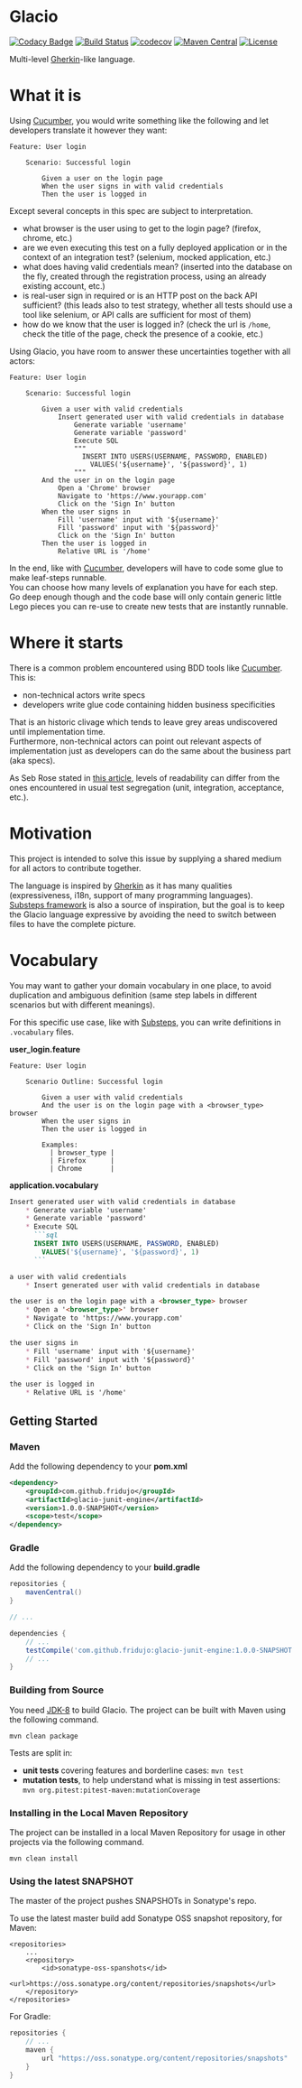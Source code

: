 # Glacio
[![Codacy Badge](https://api.codacy.com/project/badge/Grade/c0142d637ee44a86a201c5caba95a8d9)](https://www.codacy.com/app/ledoyen/glacio?utm_source=github.com&amp;utm_medium=referral&amp;utm_content=fridujo/glacio&amp;utm_campaign=Badge_Grade)
[![Build Status](https://travis-ci.com/fridujo/glacio.svg?branch=master)](https://travis-ci.com/fridujo/glacio)
[![codecov](https://codecov.io/gh/fridujo/glacio/branch/master/graph/badge.svg)](https://codecov.io/gh/fridujo/glacio)
[![Maven Central](https://img.shields.io/maven-central/v/com.github.fridujo/glacio.svg)](https://search.maven.org/#search|ga|1|a:"glacio")
[![License](https://img.shields.io/github/license/fridujo/spring-automocker.svg)](https://opensource.org/licenses/Apache-2.0)

Multi-level [Gherkin](https://docs.cucumber.io/gherkin/reference/)-like language.

# What it is

Using [Cucumber](https://docs.cucumber.io/), you would write something like the following and let developers translate it however they want:
```gherkin
Feature: User login

    Scenario: Successful login

        Given a user on the login page
        When the user signs in with valid credentials
        Then the user is logged in
```

Except several concepts in this spec are subject to interpretation.
 * what browser is the user using to get to the login page? (firefox, chrome, etc.)
 * are we even executing this test on a fully deployed application or in the context of an integration test? (selenium, mocked application, etc.)
 * what does having valid credentials mean? (inserted into the database on the fly, created through the registration process, using an already existing account, etc.)
 * is real-user sign in required or is an HTTP post on the back API sufficient? (this leads also to test strategy, whether all tests should use a tool like selenium, or API calls are sufficient for most of them)
 * how do we know that the user is logged in? (check the url is `/home`, check the title of the page, check the presence of a cookie, etc.)

Using Glacio, you have room to answer these uncertainties together with all actors:
```glacio
Feature: User login

    Scenario: Successful login

        Given a user with valid credentials
            Insert generated user with valid credentials in database
                Generate variable 'username'
                Generate variable 'password'
                Execute SQL
                """
                  INSERT INTO USERS(USERNAME, PASSWORD, ENABLED)
                    VALUES('${username}', '${password}', 1)
                """
        And the user in on the login page
            Open a 'Chrome' browser
            Navigate to 'https://www.yourapp.com'
            Click on the 'Sign In' button
        When the user signs in
            Fill 'username' input with '${username}'
            Fill 'password' input with '${password}'
            Click on the 'Sign In' button
        Then the user is logged in
            Relative URL is '/home'
```

In the end, like with [Cucumber](https://docs.cucumber.io/), developers will have to code some glue to make leaf-steps runnable.  
You can choose how many levels of explanation you have for each step.  
Go deep enough though and the code base will only contain generic little Lego pieces you can re-use to create new tests that are instantly runnable.

# Where it starts
There is a common problem encountered using BDD tools like [Cucumber](https://docs.cucumber.io/).  
This is:
 * non-technical actors write specs
 * developers write glue code containing hidden business specificities

That is an historic clivage which tends to leave grey areas undiscovered until implementation time.  
Furthermore, non-technical actors can point out relevant aspects of implementation just as developers can do the same about the business part (aka specs).

As Seb Rose stated in [this article](http://claysnow.co.uk/the-testing-iceberg/), levels of readability can differ from the ones encountered in usual test segregation (unit, integration, acceptance, etc.).

# Motivation
This project is intended to solve this issue by supplying a shared medium for all actors to contribute together.  

The language is inspired by [Gherkin](https://docs.cucumber.io/gherkin/reference/) as it has many qualities (expressiveness, i18n, support of many programming languages).  
[Substeps framework](http://substeps.github.io/introduction/overview/) is also a source of inspiration, but the goal is to keep the Glacio language expressive by avoiding the need to switch between files to have the complete picture.

# Vocabulary

You may want to gather your domain vocabulary in one place, to avoid duplication and ambiguous definition (same step labels in different scenarios but with different meanings).

For this specific use case, like with [Substeps](http://substeps.github.io/introduction/overview/), you can write definitions in `.vocabulary` files.

**user_login.feature**
```glacio
Feature: User login

    Scenario Outline: Successful login

        Given a user with valid credentials
        And the user is on the login page with a <browser_type> browser
        When the user signs in
        Then the user is logged in

        Examples:
          | browser_type |
          | Firefox      |
          | Chrome       |
```

**application.vocabulary**
```markdown
Insert generated user with valid credentials in database
    * Generate variable 'username'
    * Generate variable 'password'
    * Execute SQL
      ```sql
      INSERT INTO USERS(USERNAME, PASSWORD, ENABLED)
        VALUES('${username}', '${password}', 1)
      ```

a user with valid credentials
    * Insert generated user with valid credentials in database

the user is on the login page with a <browser_type> browser
    * Open a '<browser_type>' browser
    * Navigate to 'https://www.yourapp.com'
    * Click on the 'Sign In' button

the user signs in
    * Fill 'username' input with '${username}'
    * Fill 'password' input with '${password}'
    * Click on the 'Sign In' button

the user is logged in
    * Relative URL is '/home'
```


## Getting Started

### Maven
Add the following dependency to your **pom.xml**
```xml
<dependency>
    <groupId>com.github.fridujo</groupId>
    <artifactId>glacio-junit-engine</artifactId>
    <version>1.0.0-SNAPSHOT</version>
    <scope>test</scope>
</dependency>
```

### Gradle
Add the following dependency to your **build.gradle**
```groovy
repositories {
	mavenCentral()
}

// ...

dependencies {
	// ...
	testCompile('com.github.fridujo:glacio-junit-engine:1.0.0-SNAPSHOT')
	// ...
}
```

### Building from Source

You need [JDK-8](http://jdk.java.net/8/) to build Glacio. The project can be built with Maven using the following command.
```
mvn clean package
```

Tests are split in:

* **unit tests** covering features and borderline cases: `mvn test`
* **mutation tests**, to help understand what is missing in test assertions: `mvn org.pitest:pitest-maven:mutationCoverage`


### Installing in the Local Maven Repository

The project can be installed in a local Maven Repository for usage in other projects via the following command.
```
mvn clean install
```

### Using the latest SNAPSHOT

The master of the project pushes SNAPSHOTs in Sonatype's repo.

To use the latest master build add Sonatype OSS snapshot repository, for Maven:
```
<repositories>
    ...
    <repository>
        <id>sonatype-oss-spanshots</id>
        <url>https://oss.sonatype.org/content/repositories/snapshots</url>
    </repository>
</repositories>
```

For Gradle:
```groovy
repositories {
    // ...
    maven {
        url "https://oss.sonatype.org/content/repositories/snapshots"
    }
}
